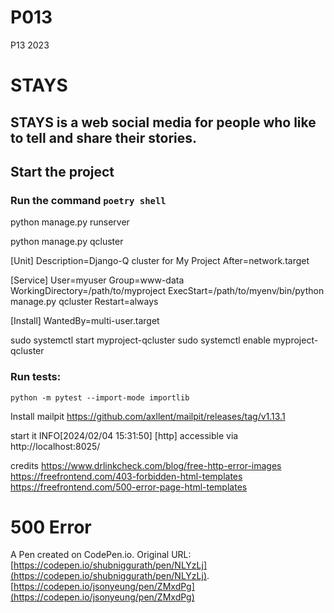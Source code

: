 # P013
P13 2023

# STAYS
## STAYS is a web social media for people who like to tell and share their stories.


## Start the project
### Run the command     ```poetry shell```
python manage.py runserver

python manage.py qcluster

[Unit]
Description=Django-Q cluster for My Project
After=network.target

[Service]
User=myuser
Group=www-data
WorkingDirectory=/path/to/myproject
ExecStart=/path/to/myenv/bin/python manage.py qcluster
Restart=always

[Install]
WantedBy=multi-user.target


sudo systemctl start myproject-qcluster
sudo systemctl enable myproject-qcluster

### Run tests:
```python -m pytest --import-mode importlib```

Install mailpit
https://github.com/axllent/mailpit/releases/tag/v1.13.1

start it 
INFO[2024/02/04 15:31:50] [http] accessible via http://localhost:8025/


credits
https://www.drlinkcheck.com/blog/free-http-error-images
https://freefrontend.com/403-forbidden-html-templates
https://freefrontend.com/500-error-page-html-templates
# 500 Error

A Pen created on CodePen.io. Original URL: [https://codepen.io/shubniggurath/pen/NLYzLj](https://codepen.io/shubniggurath/pen/NLYzLj).
[https://codepen.io/jsonyeung/pen/ZMxdPg](https://codepen.io/jsonyeung/pen/ZMxdPg)
